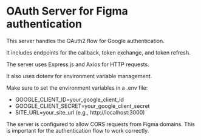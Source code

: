 # OAuth Server for Figma authentication

This server handles the OAuth2 flow for Google authentication. 

It includes endpoints for the callback, token exchange, and token refresh.

The server uses Express.js and Axios for HTTP requests.

It also uses dotenv for environment variable management.

Make sure to set the environment variables in a .env file:

- GOOGLE_CLIENT_ID=your_google_client_id
- GOOGLE_CLIENT_SECRET=your_google_client_secret
- SITE_URL=your_site_url (e.g., http://localhost:3000)

The server is configured to allow CORS requests from Figma domains. This is important for the authentication flow to work correctly.
